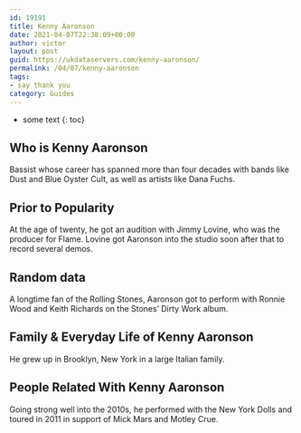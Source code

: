 ```yaml
---
id: 19191
title: Kenny Aaronson
date: 2021-04-07T22:38:09+00:00
author: victor
layout: post
guid: https://ukdataservers.com/kenny-aaronson/
permalink: /04/07/kenny-aaronson
tags:
- say thank you
category: Guides
---
```


* some text
{: toc}


## Who is Kenny Aaronson



Bassist whose career has spanned more than four decades with bands like Dust and Blue Oyster Cult, as well as artists like Dana Fuchs.

                
                
                
## Prior to Popularity



At the age of twenty, he got an audition with Jimmy Lovine, who was the producer for Flame. Lovine got Aaronson into the studio soon after that to record several demos.

                
                
                
## Random data



A longtime fan of the Rolling Stones, Aaronson got to perform with Ronnie Wood and Keith Richards on the Stones&#8217; Dirty Work album.

                
                
                
## Family & Everyday Life of Kenny Aaronson



He grew up in Brooklyn, New York in a large Italian family.

                
                
                
## People Related With Kenny Aaronson



Going strong well into the 2010s, he performed with the New York Dolls and toured in 2011 in support of Mick Mars and Motley Crue.

                
              
            
          
          
          